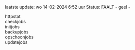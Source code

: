 laatste update: 
wo 14-02-2024  6:52   uur 
Status: FAALT - geel - 
<div class="service G">httpstat</div><div class="service G">checkjobs</div><div class="service Y">initjobs</div><div class="service G">backupjobs</div><div class="service G">opschoonjobs</div><div class="service G">updatejobs</div>